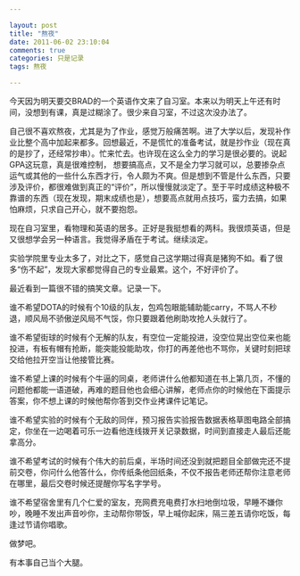```yaml
---

layout: post
title: "熬夜"
date: 2011-06-02 23:10:04
comments: true
categories: 只是记录
tags: 熬夜

---
```


今天因为明天要交BRAD的一个英语作文来了自习室。本来以为明天上午还有时间，没想到有课，真是过糊涂了。很少来自习室，不过这次没办法了。

自己很不喜欢熬夜，尤其是为了作业，感觉万般痛苦啊。进了大学以后，发现补作业比整个高中加起来都多。回想最近，不是慌忙的准备考试，就是抄作业（现在真的是抄了，还经常抄串）。忙来忙去。也许现在这么全力的学习是很必要的。说起GPA这玩意，真是很难控制， 想要搞高点，又不是全力学习就可以，总要掺杂点运气或其他的一些什么东西才行，令人颇为不爽。但是想到不管是什么东西，只要涉及评价，都很难做到真正的“评价”，所以慢慢就淡定了。至于平时成绩这种极不靠谱的东西（现在发现，期末成绩也是），想要高点就用点技巧，蛮力去搞，如果怕麻烦，只求自己开心，就不要抱怨。

现在自习室里，看物理和英语的居多。正好是我挺想看的两科。我很烦英语，但是又很想学会另一种语言。我觉得矛盾在于考试。继续淡定。

实验学院里专业太多了，对比之下，感觉自己这学期过得真是猪狗不如。看了很多“伤不起”，发现大家都觉得自己的专业最累。这个，不好评价了。

最近看到一篇很不错的搞笑文章。记录一下。

谁不希望DOTA的时候有个10级的队友，包鸡包眼能辅助能carry，不骂人不秒退，顺风局不骄傲逆风局不气馁，你只要跟着他刷助攻抢人头就行了。

谁不希望街球的时候有个无解的队友，有空位一定能投进，没空位晃出空位来也能投进，有板有帽有抢断，能突能投能助攻，你打的再差他也不骂你，关键时刻把球交给他拉开空当让他接管比赛。

谁不希望上课的时候有个牛逼的同桌，老师讲什么他都知道在书上第几页，不懂的问题他都能一语道破，再难的题目他也会细心讲解，老师点你的时候他在下面提示答案，你不想上课的时候他帮你答到交作业拷课件记笔记。

谁不希望实验的时候有个无敌的同伴，预习报告实验报告数据表格草图电路全部搞定，你坐在一边喝着可乐一边看他连线拨开关记录数据，时间到直接走人最后还能拿高分。

谁不希望考试的时候有个伟大的前后桌，半场时间还没到就把题目全部做完还不提前交卷，你问什么他答什么，你传纸条他回纸条，不仅不报告老师还帮你注意老师在哪里，最后交卷时候还提醒你写名字学号。

谁不希望宿舍里有几个仁爱的室友，充网费充电费打水扫地倒垃圾，早睡不嫌你吵，晚睡不发出声音吵你，主动帮你带饭，早上喊你起床，隔三差五请你吃饭，每逢过节请你唱歌。

做梦吧。

有本事自己当个大腿。





